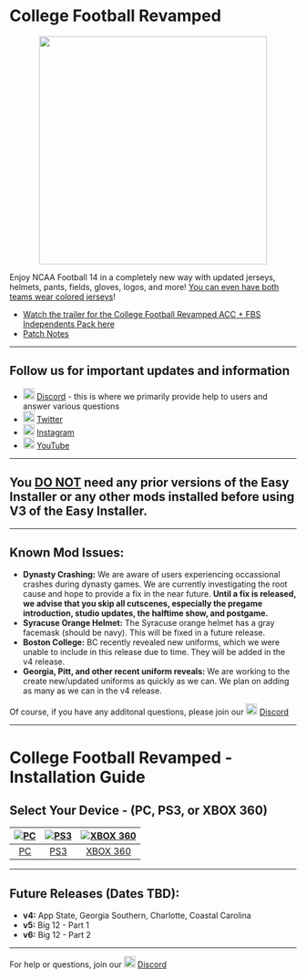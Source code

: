 # College Football Revamped

<p align="center">
  <img width="400" src="https://github.com/cfbrevamped/CFBR/blob/master/assets/images/CFBR.png">
</p>

Enjoy NCAA Football 14 in a completely new way with updated jerseys, helmets, pants, fields, gloves, logos, and more! [You can even have both teams wear colored jerseys](https://raw.githubusercontent.com/cfbrevamped/CFBR/master/assets/images/Clemson-UNC.png)!

- [Watch the trailer for the College Football Revamped ACC + FBS Independents Pack here](https://twitter.com/CFBRevamped/status/1307094068879597568)
- [Patch Notes](https://github.com/cfbrevamped/CFBR/blob/master/assets/release-notes/V3.md)

---------
## Follow us for important updates and information
- <img width="20" src="https://logo-logos.com/wp-content/uploads/2018/03/Discord_icon.png"> [Discord](https://discord.com/invite/cfbr) - this is where we primarily provide help to users and answer various questions
- <img width="20" src="https://1000logos.net/wp-content/uploads/2017/06/Twitter-Logo.png"> [Twitter](https://twitter.com/CFBRevamped)
- <img width="20" src="https://icon-library.com/images/62-instagram-512.png"> [Instagram](https://www.instagram.com/cfbrevamped/)
- <img width="20" src="https://img.favpng.com/0/5/6/youtube-logo-png-favpng-9aSw7LevnfxZKMvi1vS7BATkQ.jpg"> [YouTube](https://www.youtube.com/channel/UCCY9bWCdGvitI2YyO5o4sQg?)
---------

## You <ins>DO NOT</ins> need any prior versions of the Easy Installer or any other mods installed before using V3 of the Easy Installer.

---------

## Known Mod Issues:
- **Dynasty Crashing:** We are aware of users experiencing occassional crashes during dynasty games. We are currently investigating the root cause and hope to provide a fix in the near future. **Until a fix is released, we advise that you skip all cutscenes, especially the pregame introduction, studio updates, the halftime show, and postgame.**
- **Syracuse Orange Helmet:** The Syracuse orange helmet has a gray facemask (should be navy). This will be fixed in a future release.
- **Boston College:** BC recently revealed new uniforms, which we were unable to include in this release due to time. They will be added in the v4 release.
- **Georgia, Pitt, and other recent uniform reveals:** We are working to the create new/updated uniforms as quickly as we can. We plan on adding as many as we can in the v4 release.

Of course, if you have any additonal questions, please join our <img width="20" src="https://logo-logos.com/wp-content/uploads/2018/03/Discord_icon.png"> [Discord](https://discord.com/invite/cfbr)

---------

# College Football Revamped - Installation Guide
## Select Your Device - (PC, PS3, or XBOX 360)
| [![PC](https://i.dlpng.com/static/png/6744788_preview.png)](https://github.com/cfbrevamped/CFBR/blob/master/PC/index.md)  | [![PS3](https://logonoid.com/images/playstation-3-logo.png)](https://github.com/cfbrevamped/CFBR/blob/master/PS3/index.md) | [![XBOX 360](https://i.pinimg.com/originals/79/48/90/794890a80e74dc1c0494d0cf2ecdc68b.png)](https://github.com/cfbrevamped/CFBR/blob/master/XBOX/index.md) |
|:---:|:---:|:---:|
| [PC](https://github.com/cfbrevamped/CFBR/blob/master/PC/index.md) | [PS3](https://github.com/cfbrevamped/CFBR/blob/master/PS3/index.md) | [XBOX 360](https://github.com/cfbrevamped/CFBR/blob/master/XBOX/index.md) |

---------
## Future Releases (Dates TBD):
- **v4:** App State, Georgia Southern, Charlotte, Coastal Carolina
- **v5:** Big 12 - Part 1
- **v6:** Big 12 - Part 2

---------
For help or questions, join our <img width="20" src="https://logo-logos.com/wp-content/uploads/2018/03/Discord_icon.png"> [Discord](https://discord.com/invite/cfbr)
